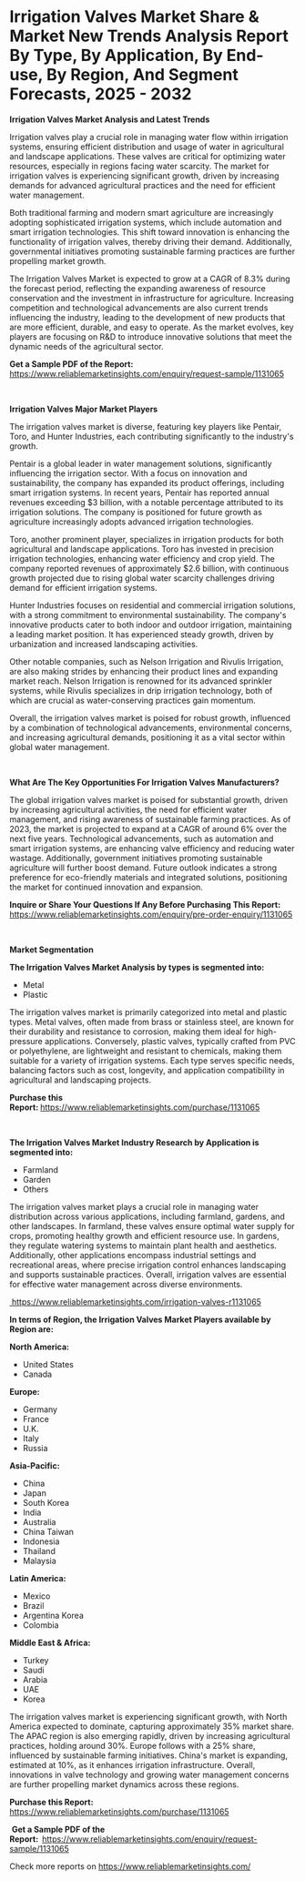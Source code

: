 <p><h1>Irrigation Valves Market Share & Market New Trends Analysis Report By Type, By Application, By End-use, By Region, And Segment Forecasts, 2025 - 2032</h1></p><p><strong>Irrigation Valves Market Analysis and Latest Trends</strong></p>
<p><p>Irrigation valves play a crucial role in managing water flow within irrigation systems, ensuring efficient distribution and usage of water in agricultural and landscape applications. These valves are critical for optimizing water resources, especially in regions facing water scarcity. The market for irrigation valves is experiencing significant growth, driven by increasing demands for advanced agricultural practices and the need for efficient water management.</p><p>Both traditional farming and modern smart agriculture are increasingly adopting sophisticated irrigation systems, which include automation and smart irrigation technologies. This shift toward innovation is enhancing the functionality of irrigation valves, thereby driving their demand. Additionally, governmental initiatives promoting sustainable farming practices are further propelling market growth.</p><p>The Irrigation Valves Market is expected to grow at a CAGR of 8.3% during the forecast period, reflecting the expanding awareness of resource conservation and the investment in infrastructure for agriculture. Increasing competition and technological advancements are also current trends influencing the industry, leading to the development of new products that are more efficient, durable, and easy to operate. As the market evolves, key players are focusing on R&D to introduce innovative solutions that meet the dynamic needs of the agricultural sector.</p></p>
<p><strong>Get a Sample PDF of the Report:&nbsp;</strong> <a href="https://www.reliablemarketinsights.com/enquiry/request-sample/1131065?utm_campaign=2214&utm_medium=2&utm_source=Github&utm_content=ia&utm_term=30032025&utm_id=irrigation-valves">https://www.reliablemarketinsights.com/enquiry/request-sample/1131065</a></p>
<p>&nbsp;</p>
<p><strong>Irrigation Valves Major Market Players</strong></p>
<p><p>The irrigation valves market is diverse, featuring key players like Pentair, Toro, and Hunter Industries, each contributing significantly to the industry's growth. </p><p>Pentair is a global leader in water management solutions, significantly influencing the irrigation sector. With a focus on innovation and sustainability, the company has expanded its product offerings, including smart irrigation systems. In recent years, Pentair has reported annual revenues exceeding $3 billion, with a notable percentage attributed to its irrigation solutions. The company is positioned for future growth as agriculture increasingly adopts advanced irrigation technologies.</p><p>Toro, another prominent player, specializes in irrigation products for both agricultural and landscape applications. Toro has invested in precision irrigation technologies, enhancing water efficiency and crop yield. The company reported revenues of approximately $2.6 billion, with continuous growth projected due to rising global water scarcity challenges driving demand for efficient irrigation systems.</p><p>Hunter Industries focuses on residential and commercial irrigation solutions, with a strong commitment to environmental sustainability. The company's innovative products cater to both indoor and outdoor irrigation, maintaining a leading market position. It has experienced steady growth, driven by urbanization and increased landscaping activities.</p><p>Other notable companies, such as Nelson Irrigation and Rivulis Irrigation, are also making strides by enhancing their product lines and expanding market reach. Nelson Irrigation is renowned for its advanced sprinkler systems, while Rivulis specializes in drip irrigation technology, both of which are crucial as water-conserving practices gain momentum.</p><p>Overall, the irrigation valves market is poised for robust growth, influenced by a combination of technological advancements, environmental concerns, and increasing agricultural demands, positioning it as a vital sector within global water management.</p></p>
<p>&nbsp;</p>
<p><strong>What Are The Key Opportunities For Irrigation Valves Manufacturers?</strong></p>
<p><p>The global irrigation valves market is poised for substantial growth, driven by increasing agricultural activities, the need for efficient water management, and rising awareness of sustainable farming practices. As of 2023, the market is projected to expand at a CAGR of around 6% over the next five years. Technological advancements, such as automation and smart irrigation systems, are enhancing valve efficiency and reducing water wastage. Additionally, government initiatives promoting sustainable agriculture will further boost demand. Future outlook indicates a strong preference for eco-friendly materials and integrated solutions, positioning the market for continued innovation and expansion.</p></p>
<p><strong>Inquire or Share Your Questions If Any Before Purchasing This Report:</strong> <a href="https://www.reliablemarketinsights.com/enquiry/pre-order-enquiry/1131065?utm_campaign=2214&utm_medium=2&utm_source=Github&utm_content=ia&utm_term=30032025&utm_id=irrigation-valves">https://www.reliablemarketinsights.com/enquiry/pre-order-enquiry/1131065</a></p>
<p>&nbsp;</p>
<p><strong>Market Segmentation</strong></p>
<p><strong>The Irrigation Valves Market Analysis by types is segmented into:</strong></p>
<p><ul><li>Metal</li><li>Plastic</li></ul></p>
<p><p>The irrigation valves market is primarily categorized into metal and plastic types. Metal valves, often made from brass or stainless steel, are known for their durability and resistance to corrosion, making them ideal for high-pressure applications. Conversely, plastic valves, typically crafted from PVC or polyethylene, are lightweight and resistant to chemicals, making them suitable for a variety of irrigation systems. Each type serves specific needs, balancing factors such as cost, longevity, and application compatibility in agricultural and landscaping projects.</p></p>
<p><strong>Purchase this Report:&nbsp;</strong><a href="https://www.reliablemarketinsights.com/purchase/1131065?utm_campaign=2214&utm_medium=2&utm_source=Github&utm_content=ia&utm_term=30032025&utm_id=irrigation-valves">https://www.reliablemarketinsights.com/purchase/1131065</a></p>
<p>&nbsp;</p>
<p><strong>The Irrigation Valves Market Industry Research by Application is segmented into:</strong></p>
<p><ul><li>Farmland</li><li>Garden</li><li>Others</li></ul></p>
<p><p>The irrigation valves market plays a crucial role in managing water distribution across various applications, including farmland, gardens, and other landscapes. In farmland, these valves ensure optimal water supply for crops, promoting healthy growth and efficient resource use. In gardens, they regulate watering systems to maintain plant health and aesthetics. Additionally, other applications encompass industrial settings and recreational areas, where precise irrigation control enhances landscaping and supports sustainable practices. Overall, irrigation valves are essential for effective water management across diverse environments.</p></p>
<p><a href="https://www.reliablemarketinsights.com/irrigation-valves-r1131065?utm_campaign=2214&utm_medium=2&utm_source=Github&utm_content=ia&utm_term=30032025&utm_id=irrigation-valves">&nbsp;https://www.reliablemarketinsights.com/irrigation-valves-r1131065</a></p>
<p><strong>In terms of Region, the Irrigation Valves Market Players available by Region are:</strong></p>
<p>
    <p> <strong> North America: </strong>
        <ul>
            <li>United States</li>
            <li>Canada</li>
        </ul>
        </p> 
    <p> <strong> Europe: </strong>
        <ul>
            <li>Germany</li>
            <li>France</li>
            <li>U.K.</li>
            <li>Italy</li>
            <li>Russia</li>
        </ul>
        </p> 
    <p> <strong> Asia-Pacific: </strong>
        <ul>
            <li>China</li>
            <li>Japan</li>
            <li>South Korea</li>
            <li>India</li>
            <li>Australia</li>
            <li>China Taiwan</li>
            <li>Indonesia</li>
            <li>Thailand</li>
            <li>Malaysia</li>
        </ul>
        </p> 
    <p> <strong> Latin America: </strong>
        <ul>
            <li>Mexico</li>
            <li>Brazil</li>
            <li>Argentina Korea</li>
            <li>Colombia</li>
        </ul>
        </p> 
    <p> <strong> Middle East & Africa: </strong>
        <ul>
            <li>Turkey</li>
            <li>Saudi</li>
            <li>Arabia</li>
            <li>UAE</li>
            <li>Korea</li>
        </ul>
    </p>
    </p>
<p><p>The irrigation valves market is experiencing significant growth, with North America expected to dominate, capturing approximately 35% market share. The APAC region is also emerging rapidly, driven by increasing agricultural practices, holding around 30%. Europe follows with a 25% share, influenced by sustainable farming initiatives. China's market is expanding, estimated at 10%, as it enhances irrigation infrastructure. Overall, innovations in valve technology and growing water management concerns are further propelling market dynamics across these regions.</p></p>
<p><strong>Purchase this Report: </strong><a href="https://www.reliablemarketinsights.com/purchase/1131065?utm_campaign=2214&utm_medium=2&utm_source=Github&utm_content=ia&utm_term=30032025&utm_id=irrigation-valves">https://www.reliablemarketinsights.com/purchase/1131065</a></p>
<p>&nbsp;<strong>Get a Sample PDF of the Report:&nbsp;&nbsp;</strong><a href="https://www.reliablemarketinsights.com/enquiry/request-sample/1131065?utm_campaign=2214&utm_medium=2&utm_source=Github&utm_content=ia&utm_term=30032025&utm_id=irrigation-valves">https://www.reliablemarketinsights.com/enquiry/request-sample/1131065</a></p>
<p><strong></strong></p>
<p>Check more reports on <a href="https://www.reliablemarketinsights.com/?utm_campaign=2214&utm_medium=2&utm_source=Github&utm_content=ia&utm_term=30032025&utm_id=irrigation-valves">https://www.reliablemarketinsights.com/</a></p>